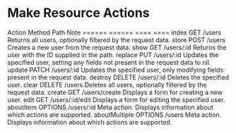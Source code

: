 Make Resource Actions
=====================

Action	      Method	Path	Note
======        ======  ====  ====
index	        GET	    /users	        Returns all users, optionally filtered by the request data.
store	        POST	  /users	        Creates a new user from the request data.
show	        GET	    /users/:id	    Returns the user with the ID supplied in the path.
replace	      PUT	    /users/:id	    Updates the specified user, setting any fields not present in the request data to nil.
update	      PATCH	  /users/:id	    Updates the specified user, only modifying fields present in the request data.
destroy	      DELETE	/users/:id	    Deletes the specified user.
clear	        DELETE	/users	        Deletes all users, optionally filtered by the request data.
create	      GET	    /users/create	  Displays a form for creating a new user.
edit	        GET	    /users/:id/edit	Displays a form for editing the specified user.
aboutItem	    OPTIONS	/users/:id	    Meta action. Displays information about which actions are supported.
aboutMultiple	OPTIONS	/users	        Meta action. Displays information about which actions are supported.